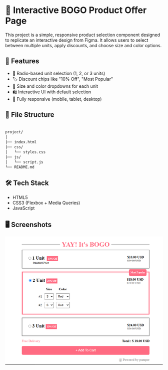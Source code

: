 
# 🎁 Interactive BOGO Product Offer Page

This project is a simple, responsive product selection component designed to replicate an interactive design from Figma. It allows users to select between multiple units, apply discounts, and choose size and color options.

## 🧩 Features

- 🔘 Radio-based unit selection (1, 2, or 3 units)
- 🏷️ Discount chips like "10% Off", "Most Popular"
- 🎨 Size and color dropdowns for each unit
- 🛍️ Interactive UI with default selection
- 📱 Fully responsive (mobile, tablet, desktop)

## 📁 File Structure

```

project/
│
├── index.html
├── css/
│   └── styles.css
├── js/
│   └── script.js
└── README.md

```
## 🛠️ Tech Stack

- HTML5
- CSS3 (Flexbox + Media Queries)
- JavaScript

## 🖥️ Screenshots

![Screenshot](./asset/Capture.PNG)

